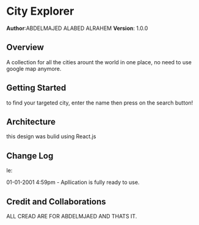 # City Explorer

**Author**:ABDELMAJED ALABED ALRAHEM
**Version**: 1.0.0

## Overview

A collection for all the cities arount the world in one place, no need to use google map anymore.

## Getting Started

to find your targeted city, enter the name then press on the search button!

## Architecture

this design was bulid using React.js

## Change Log

le:

01-01-2001 4:59pm - Apllication is fully ready to use.

## Credit and Collaborations

ALL CREAD ARE FOR ABDELMJAED AND THATS IT.
